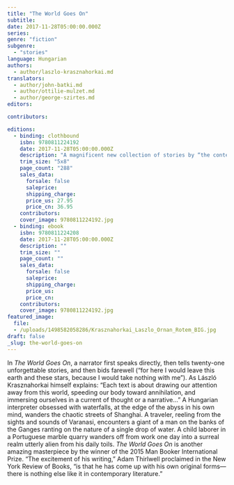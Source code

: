 ```yaml
---
title: "The World Goes On"
subtitle:
date: 2017-11-28T05:00:00.000Z
series:
genre: "fiction"
subgenre:
  - "stories"
language: Hungarian
authors:
  - author/laszlo-krasznahorkai.md
translators:
  - author/john-batki.md
  - author/ottilie-mulzet.md
  - author/george-szirtes.md
editors:

contributors:

editions:
  - binding: clothbound
    isbn: 9780811224192
    date: 2017-11-28T05:00:00.000Z
    description: "A magnificent new collection of stories by “the contemporary Hungarian master of apocalypse” (Susan Sontag) "
    trim_size: "5x8"
    page_count: "288"
    sales_data:
      forsale: false
      saleprice:
      shipping_charge:
      price_us: 27.95
      price_cn: 36.95
    contributors:
    cover_image: 9780811224192.jpg
  - binding: ebook
    isbn: 9780811224208
    date: 2017-11-28T05:00:00.000Z
    description: ""
    trim_size: ""
    page_count: ""
    sales_data:
      forsale: false
      saleprice:
      shipping_charge:
      price_us:
      price_cn:
    contributors:
    cover_image: 9780811224192.jpg
featured_image:
  file:
  - /uploads/1498582058286/Krasznahorkai_Laszlo_Ornan_Rotem_BIG.jpg
draft: false
_slug: the-world-goes-on
---
```


In _The World Goes On_, a narrator first speaks directly, then tells twenty-one unforgettable stories, and then bids farewell (“for here I would leave this earth and these stars, because I would take nothing with me”). As László Krasznahorkai himself explains: “Each text is about drawing our attention away from this world, speeding our body toward annihilation, and immersing ourselves in a current of thought or a narrative...” A Hungarian interpreter obsessed with waterfalls, at the edge of the abyss in his own mind, wanders the chaotic streets of Shanghai. A traveler, reeling from the sights and sounds of Varanasi, encounters a giant of a man on the banks of the Ganges ranting on the nature of a single drop of water. A child laborer in a Portuguese marble quarry wanders off from work one day into a surreal realm utterly alien from his daily toils. _The World Goes On_ is another amazing masterpiece by the winner of the 2015 Man Booker International Prize. “The excitement of his writing,” Adam Thirlwell proclaimed in the New York Review of Books, “is that he has come up with his own original forms—there is nothing else like it in contemporary literature.”
